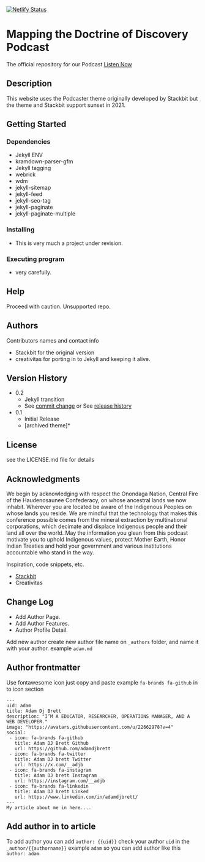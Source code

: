 [![Netlify Status](https://api.netlify.com/api/v1/badges/18a5c789-268f-43cf-b4b9-f61aab5944db/deploy-status)](https://app.netlify.com/sites/podcast-doctrineofdiscovery/deploys)

# Mapping the Doctrine of Discovery Podcast
The official repository for our Podcast
[Listen Now](https://podcast.doctrineofdiscovery.org/)

## Description

This website uses the Podcaster theme originally developed by Stackbit but the theme and Stackbit support sunset in 2021.

## Getting Started

### Dependencies

* Jekyll ENV
* kramdown-parser-gfm
* Jekyll tagging
* webrick
* wdm
* jekyll-sitemap
* jekyll-feed
* jekyll-seo-tag
* jekyll-paginate
* jekyll-paginate-multiple


### Installing

* This is very much a project under revision.

### Executing program

* very carefully.

## Help

Proceed with caution. Unsupported repo.

## Authors

Contributors names and contact info
* Stackbit for the original version
* creativitas for porting in to Jekyll and keeping it alive.

## Version History

* 0.2
    * Jekyll transition
    * See [commit change](https://github.com/adamdjbrett/podcast-v2/commit/4c477b727b315abb31cbb746b6eb79a1878bb773) or See [release history](https://github.com/adamdjbrett/podcast-v2/commits/main)
* 0.1
    * Initial Release 
    * [archived theme]*

## License

see the LICENSE.md file for details

## Acknowledgments
We begin by acknowledging with respect the Onondaga Nation, Central Fire of the Haudenosaunee Confederacy, on whose ancestral lands we now inhabit. Wherever you are located be aware of the Indigenous Peoples on whose lands you reside. We are mindful that the technology that makes this conference possible comes from the mineral extraction by multinational corporations, which decimate and displace Indigenous people and their land all over the world. May the information you glean from this podcast motivate you to uphold Indigenous values, protect Mother Earth, Honor Indian Treaties and hold your government and various institutions accountable who stand in the way.

Inspiration, code snippets, etc.
* [Stackbit](https://www.stackbit.com/)
* Creativitas

## Change Log

+ Add Author Page.
+ Add Author Features.
+ Author Profile Detail.

Add new author create new author file name on `_authors` folder, and name it with your author.
example `adam.md`

## Author frontmatter

Use fontawesome icon just copy and paste example `fa-brands fa-github` in to icon section

```
---
uid: adam
title: Adam Dj Brett 
description: "I’M A EDUCATOR, RESEARCHER, OPERATIONS MANAGER, AND A WEB DEVELOPER."
image: "https://avatars.githubusercontent.com/u/22662978?v=4"
social: 
 - icon: fa-brands fa-github
   title: Adam DJ Brett Github
   url: https://github.com/adamdjbrett
 - icon: fa-brands fa-twitter
   title: Adam DJ brett Twitter
   url: https://x.com/__adjb
 - icon: fa-brands fa-instagram
   title: Adam DJ brett Instagram
   url: https://instagram.com/__adjb
 - icon: fa-brands fa-linkedin
   title: Adam DJ brett Linked
   url: https://www.linkedin.com/in/adamdjbrett/
---
My article about me in here....
```

## Add author in to article

To add author you can add `author: {{uid}}` check your author `uid` in the `_author/{{authorname}}` example `adam` so you can add author like this `author: adam`

